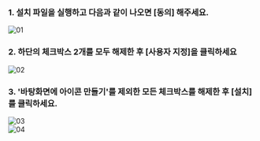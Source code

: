 ### 1. 설치 파일을 실행하고 다음과 같이 나오면 [동의] 해주세요.
![01](https://user-images.githubusercontent.com/49784035/182018649-7aa6a5aa-e169-4dc4-9383-9b9dddcbc79b.png)   
### 2. 하단의 체크박스 2개를 모두 해제한 후 [사용자 지정]을 클릭하세요
![02](https://user-images.githubusercontent.com/49784035/182018650-edeaa899-f674-4294-b7b2-dc95ea68f4b2.png)   
### 3. '바탕화면에 아이콘 만들기'를 제외한 모든 체크박스를 해제한 후 [설치]를 클릭하세요.
![03](https://user-images.githubusercontent.com/49784035/182018652-af9e2faf-3ebf-43c2-813a-1f3d2cca5902.png)   
![04](https://user-images.githubusercontent.com/49784035/182018653-0a0f27e2-c596-441a-9550-ef022d4b3e5f.png)   
